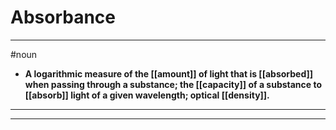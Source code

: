 # Absorbance
---
#noun
- **A logarithmic measure of the [[amount]] of light that is [[absorbed]] when passing through a substance; the [[capacity]] of a substance to [[absorb]] light of a given wavelength; optical [[density]].**
---
---
